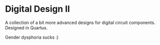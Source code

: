 # Digital Design II
A collection of a bit more advanced designs for digital circuit components. Designed in Quartus.

Gender dysphoria sucks :)
